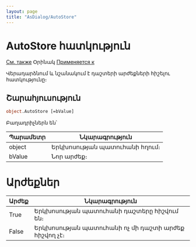 ```yaml
---
layout: page
title: "AsDialog/AutoStore"
---
```



# AutoStore  հատկություն

[См. также](../AsDialog.md) Օրինակ [Применяется к](../AsDialog.md)

Վերադարձնում և նշանակում է դաշտերի արժեքների հիշելու հատկությունը։

## Շարահյուսություն

``` vb
object.AutoStore [=bValue]
```

Բաղադրիչներն են՝

| Պարամետր | Նկարագրություն |
|--|--|
| object | Երկխոսության պատուհանի հղում։ |
| bValue | Նոր արժեք։ |

# Արժեքներ    
| Արժեք | Նկարագրություն |
|--|--|
| True | Երկխոսության պատուհանի դաշտերը հիշվում են։ |
| False | Երկխոսության պատուհանի ոչ մի դաշտի արժեք հիշվող չէ։|


